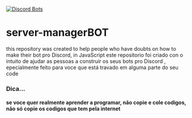 [![Discord Bots](https://top.gg/api/widget/status/726932863722979388.svg)](https://top.gg/bot/726932863722979388)
# server-managerBOT
 this repository was created to help people who have doubts on how to make their bot pro Discord, in JavaScript
 este repositorio foi criado con o intuito de ajudar as pessoas a construir os seus bots pro Discord , epecialmente feito para voce que está travado em alguma parte do seu code
### Dica...
#### se voce quer realmente aprender a programar, não copie e cole codigos, não só copie os codigos que tem pela internet

